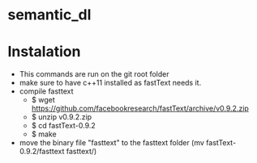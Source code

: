 # semantic_dl


# Instalation
- This commands are run on the git root folder
- make sure to have c++11 installed as fastText needs it.
- compile fasttext 
    - $ wget https://github.com/facebookresearch/fastText/archive/v0.9.2.zip
    - $ unzip v0.9.2.zip
    - $ cd fastText-0.9.2
    - $ make 
- move the binary file "fasttext" to the fasttext folder (mv fastText-0.9.2/fasttext fasttext/) 
